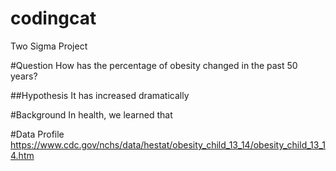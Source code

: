 # codingcat
Two Sigma Project

#Question
How has the percentage of obesity changed in the past 50 years?

##Hypothesis
It has increased dramatically


#Background
In health, we learned that 

#Data Profile
https://www.cdc.gov/nchs/data/hestat/obesity_child_13_14/obesity_child_13_14.htm
